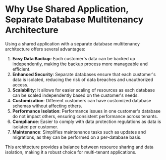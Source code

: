 # Why Use Shared Application, Separate Database Multitenancy Architecture

Using a shared application with a separate database multitenancy architecture offers several advantages:

1. **Easy Data Backup**: Each customer's data can be backed up independently, making the backup process more manageable and efficient.
2. **Enhanced Security**: Separate databases ensure that each customer's data is isolated, reducing the risk of data breaches and unauthorized access.
3. **Scalability**: It allows for easier scaling of resources as each database can be scaled independently based on the customer's needs.
4. **Customization**: Different customers can have customized database schemas without affecting others.
5. **Performance Isolation**: Performance issues in one customer's database do not impact others, ensuring consistent performance across tenants.
6. **Compliance**: Easier to comply with data protection regulations as data is isolated per customer.
7. **Maintenance**: Simplifies maintenance tasks such as updates and migrations, as they can be performed on a per-database basis.

This architecture provides a balance between resource sharing and data isolation, making it a robust choice for multi-tenant applications.